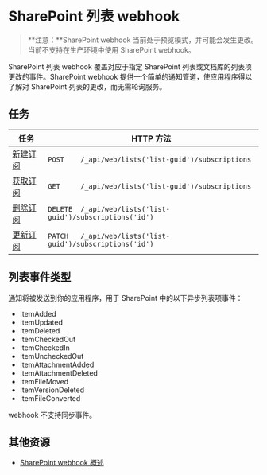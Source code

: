 # <a name="sharepoint-list-webhooks"></a>SharePoint 列表 webhook

>**注意：**SharePoint webhook 当前处于预览模式，并可能会发生更改。当前不支持在生产环境中使用 SharePoint webhook。

SharePoint 列表 webhook 覆盖对应于指定 SharePoint 列表或文档库的列表项更改的事件。SharePoint webhook 提供一个简单的通知管道，使应用程序得以了解对 SharePoint 列表的更改，而无需轮询服务。

## <a name="tasks"></a>任务
| 任务                                                | HTTP 方法                                                  |
|-----------------------------------------------------|--------------------------------------------------------------|
| [新建订阅](./create-subscription) | `POST    /_api/web/lists('list-guid')/subscriptions`         |
| [获取订阅](./get-subscription)          | `GET     /_api/web/lists('list-guid')/subscriptions`         |
| [删除订阅](./delete-subscription)       | `DELETE  /_api/web/lists('list-guid')/subscriptions('id')`   |
| [更新订阅](./update-subscription)     | `PATCH   /_api/web/lists('list-guid')/subscriptions('id')`   |

## <a name="list-event-types"></a>列表事件类型
通知将被发送到你的应用程序，用于 SharePoint 中的以下异步列表项事件：

* ItemAdded
* ItemUpdated
* ItemDeleted
* ItemCheckedOut
* ItemCheckedIn
* ItemUncheckedOut
* ItemAttachmentAdded
* ItemAttachmentDeleted
* ItemFileMoved
* ItemVersionDeleted
* ItemFileConverted

webhook 不支持同步事件。

## <a name="additional-resources"></a>其他资源

* [SharePoint webhook 概述](../overview-sharepoint-webhooks)
